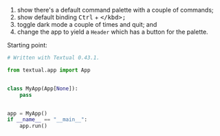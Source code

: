 1. show there's a default command palette with a couple of commands;
2. show default binding <kbd>Ctrl</kbd> + <kbd>\</kbd>;
3. toggle dark mode a couple of times and quit; and
4. change the app to yield a `Header` which has a button for the palette.

Starting point:

```py
# Written with Textual 0.43.1.

from textual.app import App


class MyApp(App[None]):
    pass


app = MyApp()
if __name__ == "__main__":
    app.run()
```
